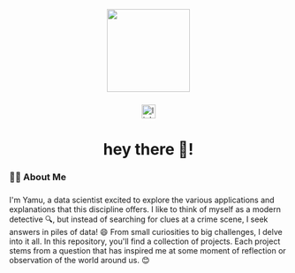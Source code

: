 <div align="center">
  <img height="150" src="https://media.giphy.com/media/v1.Y2lkPTc5MGI3NjExb2VnODhlOWk3cjNtMjBlMG0xNzdjY2lsaXVra2p1MHNldWl4aWJzaiZlcD12MV9pbnRlcm5hbF9naWZfYnlfaWQmY3Q9Zw/GYtblmdLnemlO/giphy.gif"  />
</div>

###

<div align="center">
  <a href="https://www.linkedin.com/in/yamuna-mena/" target="_blank">
    <img src="https://img.shields.io/static/v1?message=LinkedIn&logo=linkedin&label=&color=0077B5&logoColor=white&labelColor=&style=for-the-badge" height="25" alt="linkedin logo"  />
  </a>
</div>

###

<h1 align="center">hey there 👋!</h1>

###

<h3 align="left">👩‍💻  About Me</h3>

###

<p align="left">I'm Yamu, a data scientist excited to explore the various applications and explanations that this discipline offers. I like to think of myself as a modern detective 🔍, but instead of searching for clues at a crime scene, I seek answers in piles of data! 😄 From small curiosities to big challenges, I delve into it all. In this repository, you'll find a collection of projects. Each project stems from a question that has inspired me at some moment of reflection or observation of the world around us. 😊</p>

###

<h3 align="left"></h3>

###

<div align="left">
</div>

###

<h3 align="left"></h3>

###
